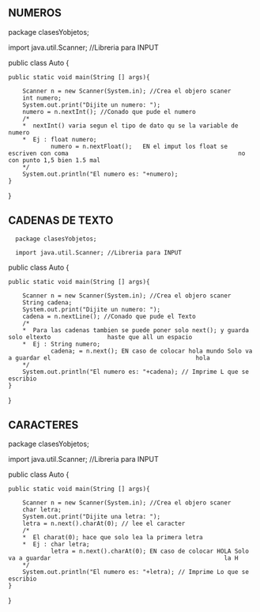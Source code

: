

NUMEROS
-------------------------------------------------------------------------------------------------------------

package clasesYobjetos;

import java.util.Scanner; //Libreria para INPUT

 public class Auto {
   
    public static void main(String [] args){
 
        Scanner n = new Scanner(System.in); //Crea el objero scaner
        int numero;
        System.out.print("Dijite un numero: ");
        numero = n.nextInt(); //Conado que pude el numero
        /*
        *  nextInt() varia segun el tipo de dato qu se la variable de numero 
        *  Ej : float numero;
                numero = n.nextFloat();   EN el imput los float se escriven con coma                                                no con punto 1,5 bien 1.5 mal
        */
        System.out.println("El numero es: "+numero);
    }
}



CADENAS DE TEXTO
-------------------------------------------------------------------------------------------------------------


      package clasesYobjetos;

      import java.util.Scanner; //Libreria para INPUT

public class Auto {
   
    public static void main(String [] args){
 
        Scanner n = new Scanner(System.in); //Crea el objero scaner
        String cadena;
        System.out.print("Dijite un numero: ");
        cadena = n.nextLine(); //Conado que pude el Texto 
        /*
        *  Para las cadenas tambien se puede poner solo next(); y guarda solo eltexto                haste que all un espacio
        *  Ej : String numero;
                cadena; = n.next(); EN caso de colocar hola mundo Solo va a guardar el                                         hola
        */
        System.out.println("El numero es: "+cadena); // Imprime L que se escribio
    }
}


CARACTERES
-------------------------------------------------------------------------------------------------------------


package clasesYobjetos;

import java.util.Scanner; //Libreria para INPUT

public class Auto {
   
    public static void main(String [] args){
 
        Scanner n = new Scanner(System.in); //Crea el objero scaner
        char letra;
        System.out.print("Dijite una letra: ");
        letra = n.next().charAt(0); // lee el caracter
        /*
        *  El charat(0); hace que solo lea la primera letra
        *  Ej : char letra;
                letra = n.next().charAt(0); EN caso de colocar HOLA Solo va a guardar                                                 la H
        */
        System.out.println("El numero es: "+letra); // Imprime Lo que se escribio
    }
}

